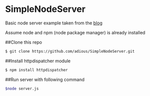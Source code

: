 # SimpleNodeServer
Basic node server example taken from the [blog](http://blog.modulus.io/build-your-first-http-server-in-nodejs)

Assume node and npm (node package manager) is already installed

##Clone this repo

```sh
$ git clone https://github.com/adious/SimpleNodeServer.git
```

##Install httpdispatcher module 

```sh
$ npm install httpdispatcher
```

##Run server with following command

```sh
$node server.js
```
